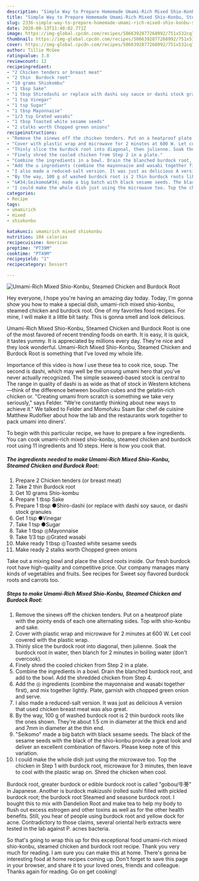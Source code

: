 ```yaml
---
description: "Simple Way to Prepare Homemade Umami-Rich Mixed Shio-Konbu, Steamed Chicken and Burdock Root"
title: "Simple Way to Prepare Homemade Umami-Rich Mixed Shio-Konbu, Steamed Chicken and Burdock Root"
slug: 2336-simple-way-to-prepare-homemade-umami-rich-mixed-shio-konbu-steamed-chicken-and-burdock-root
date: 2020-08-13T11:40:02.771Z
image: https://img-global.cpcdn.com/recipes/5866392877268992/751x532cq70/umami-rich-mixed-shio-konbu-steamed-chicken-and-burdock-root-recipe-main-photo.jpg
thumbnail: https://img-global.cpcdn.com/recipes/5866392877268992/751x532cq70/umami-rich-mixed-shio-konbu-steamed-chicken-and-burdock-root-recipe-main-photo.jpg
cover: https://img-global.cpcdn.com/recipes/5866392877268992/751x532cq70/umami-rich-mixed-shio-konbu-steamed-chicken-and-burdock-root-recipe-main-photo.jpg
author: Tillie McGee
ratingvalue: 3.8
reviewcount: 12
recipeingredient:
- "2 Chicken tenders or breast meat"
- "2 thin  Burdock root"
- "10 grams Shiokombu"
- "1 tbsp Sake"
- "1 tbsp Shirodashi or replace with dashi soy sauce or dashi stock granules"
- "1 tsp Vinegar"
- "1 tsp Sugar"
- "1 tbsp Mayonnaise"
- "1/3 tsp Grated wasabi"
- "1 tbsp Toasted white sesame seeds"
- "2 stalks worth Chopped green onions"
recipeinstructions:
- "Remove the sinews off the chicken tenders. Put on a heatproof plate with the pointy ends of each one alternating sides. Top with shio-konbu and sake."
- "Cover with plastic wrap and microwave for 2 minutes at 600 W. Let cool covered with the plastic wrap."
- "Thinly slice the burdock root into diagonal, then julienne. Soak the burdock root in water, then blanch for 2 minutes in boiling water (don&#39;t overcook)."
- "Finely shred the cooled chicken from Step 2 in a plate."
- "Combine the ingredients in a bowl. Drain the blanched burdock root, and add to the bowl. Add the shredded chicken from Step 4."
- "Add the ◎ ingredients (combine the mayonnaise and wasabi together first), and mix together lightly. Plate, garnish with chopped green onion and serve."
- "I also made a reduced-salt version. It was just as delicious A version that used chicken breast meat was also great."
- "By the way, 100 g of washed burdock root is 2 thin burdock roots like the ones shown. They&#39;re about 1.5 cm in diameter at the thick end and and 7mm in diameter at the thin end."
- "&#34;Seikomo&#34; made a big batch with black sesame seeds. The black of the sesame seeds with the black of the shio-konbu provide a great look and deliver an excellent combination of flavors. Please keep note of this variation."
- "I could make the whole dish just using the microwave too. Top the chicken in Step 1 with burdock root, microwave for 3 minutes, then leave to cool with the plastic wrap on. Shred the chicken when cool."
categories:
- Recipe
tags:
- umamirich
- mixed
- shiokonbu

katakunci: umamirich mixed shiokonbu 
nutrition: 104 calories
recipecuisine: American
preptime: "PT39M"
cooktime: "PT49M"
recipeyield: "1"
recipecategory: Dessert

---
```



![Umami-Rich Mixed Shio-Konbu, Steamed Chicken and Burdock Root](https://img-global.cpcdn.com/recipes/5866392877268992/751x532cq70/umami-rich-mixed-shio-konbu-steamed-chicken-and-burdock-root-recipe-main-photo.jpg)

Hey everyone, I hope you're having an amazing day today. Today, I'm gonna show you how to make a special dish, umami-rich mixed shio-konbu, steamed chicken and burdock root. One of my favorites food recipes. For mine, I will make it a little bit tasty. This is gonna smell and look delicious.

Umami-Rich Mixed Shio-Konbu, Steamed Chicken and Burdock Root is one of the most favored of recent trending foods on earth. It is easy, it is quick, it tastes yummy. It is appreciated by millions every day. They're nice and they look wonderful. Umami-Rich Mixed Shio-Konbu, Steamed Chicken and Burdock Root is something that I've loved my whole life.

Importance of this video is how I use these tea to cook rice, soup. The second is dashi, which may well be the unsung umami hero that you&#39;ve never actually recognized. The simple seaweed-based stock is central to The range in quality of dashi is as wide as that of stock in Western kitchens—think of the difference between bouillon cubes and the gelatin-rich chicken or. &#34;Creating umami from scratch is something we take very seriously,&#34; says Felder. &#34;We&#39;re constantly thinking about new ways to achieve it.&#34; We talked to Felder and Momofuku Ssam Bar chef de cuisine Matthew Rudofker about how the lab and the restaurants work together to pack umami into diners&#39;.


To begin with this particular recipe, we have to prepare a few ingredients. You can cook umami-rich mixed shio-konbu, steamed chicken and burdock root using 11 ingredients and 10 steps. Here is how you cook that.

<!--inarticleads1-->

##### The ingredients needed to make Umami-Rich Mixed Shio-Konbu, Steamed Chicken and Burdock Root:

1. Prepare 2 Chicken tenders (or breast meat)
1. Take 2 thin  Burdock root
1. Get 10 grams Shio-kombu
1. Prepare 1 tbsp Sake
1. Prepare 1 tbsp ●Shiro-dashi (or replace with dashi soy sauce, or dashi stock granules
1. Get 1 tsp ●Vinegar
1. Take 1 tsp ●Sugar
1. Take 1 tbsp ◎Mayonnaise
1. Take 1/3 tsp ◎Grated wasabi
1. Make ready 1 tbsp ◎Toasted white sesame seeds
1. Make ready 2 stalks worth Chopped green onions


Take out a mixing bowl and place the sliced roots inside. Our fresh burdock root have high-quality and competitive price. Our company manages many kinds of vegetables and fruits. See recipes for Sweet soy flavored burdock roots and carrots too. 

<!--inarticleads2-->

##### Steps to make Umami-Rich Mixed Shio-Konbu, Steamed Chicken and Burdock Root:

1. Remove the sinews off the chicken tenders. Put on a heatproof plate with the pointy ends of each one alternating sides. Top with shio-konbu and sake.
1. Cover with plastic wrap and microwave for 2 minutes at 600 W. Let cool covered with the plastic wrap.
1. Thinly slice the burdock root into diagonal, then julienne. Soak the burdock root in water, then blanch for 2 minutes in boiling water (don&#39;t overcook).
1. Finely shred the cooled chicken from Step 2 in a plate.
1. Combine the ingredients in a bowl. Drain the blanched burdock root, and add to the bowl. Add the shredded chicken from Step 4.
1. Add the ◎ ingredients (combine the mayonnaise and wasabi together first), and mix together lightly. Plate, garnish with chopped green onion and serve.
1. I also made a reduced-salt version. It was just as delicious A version that used chicken breast meat was also great.
1. By the way, 100 g of washed burdock root is 2 thin burdock roots like the ones shown. They&#39;re about 1.5 cm in diameter at the thick end and and 7mm in diameter at the thin end.
1. &#34;Seikomo&#34; made a big batch with black sesame seeds. The black of the sesame seeds with the black of the shio-konbu provide a great look and deliver an excellent combination of flavors. Please keep note of this variation.
1. I could make the whole dish just using the microwave too. Top the chicken in Step 1 with burdock root, microwave for 3 minutes, then leave to cool with the plastic wrap on. Shred the chicken when cool.


Burdock root, greater burdock or edible burdock root is called &#34;gobou/牛蒡&#34; in Japanese. Another is burdock makizushi (rolled sushi filled with pickled burdock root; the burdock root Steamed and seasone burdock root. I bought this to mix with Dandelion Root and make tea to help my body to flush out excess estrogen and other toxins as well as for the other health benefits. Still, you hear of people using burdock root and yellow dock for acne. Contradictory to those claims, several oriental herb extracts were tested in the lab against P. acnes bacteria. 

So that's going to wrap this up for this exceptional food umami-rich mixed shio-konbu, steamed chicken and burdock root recipe. Thank you very much for reading. I am sure you can make this at home. There's gonna be interesting food at home recipes coming up. Don't forget to save this page in your browser, and share it to your loved ones, friends and colleague. Thanks again for reading. Go on get cooking!
